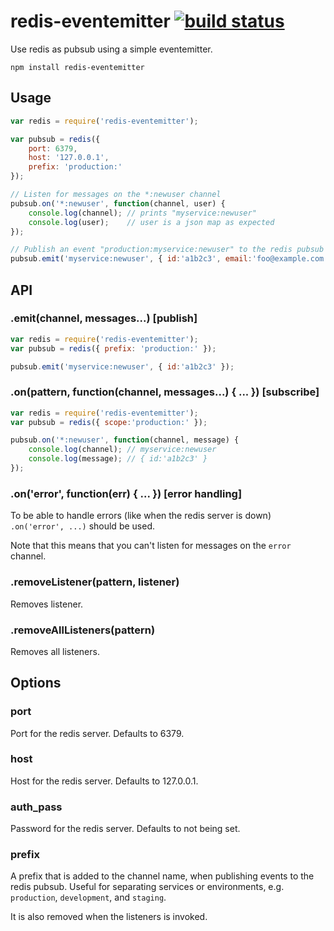 # redis-eventemitter [![build status](https://secure.travis-ci.org/freeall/redis-eventemitter.png)](http://travis-ci.org/freeall/redis-eventemitter)

Use redis as pubsub using a simple eventemitter.

	npm install redis-eventemitter

## Usage

```js
var redis = require('redis-eventemitter');

var pubsub = redis({
	port: 6379,
	host: '127.0.0.1',
	prefix: 'production:'
});

// Listen for messages on the *:newuser channel
pubsub.on('*:newuser', function(channel, user) {
	console.log(channel); // prints "myservice:newuser"
	console.log(user);    // user is a json map as expected
});

// Publish an event "production:myservice:newuser" to the redis pubsub
pubsub.emit('myservice:newuser', { id:'a1b2c3', email:'foo@example.com' });
```

## API

### .emit(channel, messages...) [publish]

``` js
var redis = require('redis-eventemitter');
var pubsub = redis({ prefix: 'production:' });

pubsub.emit('myservice:newuser', { id:'a1b2c3' });
```

### .on(pattern, function(channel, messages...) { ... }) [subscribe]

``` js
var redis = require('redis-eventemitter');
var pubsub = redis({ scope:'production:' });

pubsub.on('*:newuser', function(channel, message) {
	console.log(channel); // myservice:newuser
	console.log(message); // { id:'a1b2c3' }
});
```

### .on('error', function(err) { ... }) [error handling]

To be able to handle errors (like when the redis server is down) `.on('error', ...)` should be used.

Note that this means that you can't listen for messages on the `error` channel.

### .removeListener(pattern, listener)

Removes listener.

### .removeAllListeners(pattern)

Removes all listeners.

## Options

### port

Port for the redis server. Defaults to 6379.

### host

Host for the redis server. Defaults to 127.0.0.1.

### auth_pass

Password for the redis server. Defaults to not being set.

### prefix

A prefix that is added to the channel name, when publishing events to the redis pubsub. Useful for separating services or environments, e.g. `production`, `development`, and `staging`.

It is also removed when the listeners is invoked.
